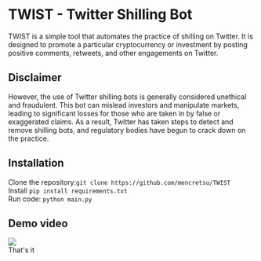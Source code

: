TWIST - Twitter Shilling Bot
=============================

TWIST is a simple tool that automates the practice of shilling on Twitter. It is designed to promote a particular cryptocurrency or investment by posting positive comments, retweets, and other engagements on Twitter.

Disclaimer
-----------
However, the use of Twitter shilling bots is generally considered unethical and fraudulent. This bot can mislead investors and manipulate markets, leading to significant losses for those who are taken in by false or exaggerated claims. As a result, Twitter has taken steps to detect and remove shilling bots, and regulatory bodies have begun to crack down on the practice.

Installation
----------
Clone the repository:```git clone https://github.com/mencretsu/TWIST```<br>
Install ```pip install requirements.txt```<br>
Run code: ```python main.py```

Demo video
----------

![](https://telegra.ph/file/17734112ff3ed4c52fb05.gif)<br>
That's it
